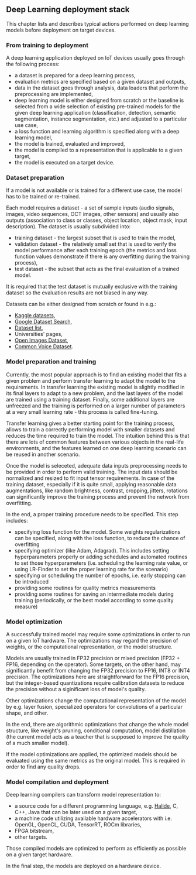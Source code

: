 ## Deep Learning deployment stack

This chapter lists and describes typical actions performed on deep learning models before deployment on target devices.

### From training to deployment

A deep learning application deployed on IoT devices usually goes through the following process:

* a dataset is prepared for a deep learning process,
* evaluation metrics are specified based on a given dataset and outputs,
* data in the dataset goes through analysis, data loaders that perform the preprocessing are implemented,
* deep learning model is either designed from scratch or the baseline is selected from a wide selection of existing pre-trained models for the given deep learning application (classification, detection, semantic segmentation, instance segmentation, etc.) and adjusted to a particular use case,
* a loss function and learning algorithm is specified along with a deep learning model,
* the model is trained, evaluated and improved,
* the model is compiled to a representation that is applicable to a given target,
* the model is executed on a target device.

### Dataset preparation

If a model is not available or is trained for a different use case, the model has to be trained or re-trained.

Each model requires a dataset - a set of sample inputs (audio signals, images, video sequences, OCT images, other sensors) and usually also outputs (association to class or classes, object location, object mask, input description).
The dataset is usually subdivided into:

* training dataset - the largest subset that is used to train the model,
* validation dataset - the relatively small set that is used to verify the model performance after each training epoch (the metrics and loss function values demonstrate if there is any overfitting during the training process),
* test dataset - the subset that acts as the final evaluation of a trained model.

It is required that the test dataset is mutually exclusive with the training dataset so the evaluation results are not biased in any way.

Datasets can be either designed from scratch or found in e.g.:

* [Kaggle datasets](https://www.kaggle.com),
* [Google Dataset Search](https://datasetsearch.research.google.com),
* [Dataset list](https://datasetlist.com),
* Universities' pages,
* [Open Images Dataset](https://storage.googleapis.com/openimages/web/index.html),
* [Common Voice Dataset](https://commonvoice.mozilla.org/en).

### Model preparation and training

Currently, the most popular approach is to find an existing model that fits a given problem and perform transfer learning to adapt the model to the requirements.
In transfer learning the existing model is slightly modified in its final layers to adapt to a new problem, and the last layers of the model are trained using a training dataset.
Finally, some additional layers are unfreezed and the training is performed on a larger number of parameters at a very small learning rate - this process is called fine-tuning.

Transfer learning gives a better starting point for the training process, allows to train a correctly performing model with smaller datasets and reduces the time required to train the model.
The intuition behind this is that there are lots of common features between various objects in the real-life environments, and the features learned on one deep learning scenario can be reused in another scenario.

Once the model is seleceted, adequate data inputs preprocessing needs to be provided in order to perform valid training.
The input data should be normalized and resized to fit input tensor requirements.
In case of the training dataset, especially if it is quite small, applying reasonable data augmentations, like random brightness, contrast, cropping, jitters, rotations can significantly improve the training process and prevent the network from overfitting.

In the end, a proper training procedure needs to be specified.
This step includes:

* specifying loss function for the model.
  Some weights regularizations can be specified, along with the loss function, to reduce the chance of overfitting
* specifying optimizer (like Adam, Adagrad).
  This includes setting hyperparameters properly or adding schedules and automated routines to set those hyperparameters (i.e. scheduling the learning rate value, or using LR-Finder to set the proper learning rate for the scenario)
* specifying or scheduling the number of epochs, i.e. early stopping can be introduced
* providing some routines for quality metrics measurements
* providing some routines for saving an intermediate models during training (periodically, or the best model according to some quality measure)

### Model optimization

A successfully trained model may require some optimizations in order to run on a given IoT hardware.
The optimizations may regard the precision of weights, or the computational representation, or the model structure.

Models are usually trained in FP32 precision or mixed precision (FP32 + FP16, depending on the operator).
Some targets, on the other hand, may significantly benefit from changing the FP32 precision to FP16, INT8 or INT4 precision.
The optimizations here are straightforward for the FP16 precision, but the integer-based quantizations require calibration datasets to reduce the precision without a siginificant loss of model's quality.

Other optimizations change the computational representation of the model by e.g. layer fusion, specialized operators for convolutions of a particular shape, and other.

In the end, there are algorithmic optimizations that change the whole model structure, like weight's pruning, conditional computation, model distillation (the current model acts as a teacher that is supposed to improve the quality of a much smaller model).

If the model optimizations are applied, the optimized models should be evaluated using the same metrics as the original model.
This is required in order to find any quality drops.

### Model compilation and deployment

Deep learning compilers can transform model representation to:

* a source code for a different programming language, e.g. [Halide](https://halide-lang.org), C, C++, Java that can be later used on a given target,
* a machine code utilizing available hardware accelerators with i.e. OpenGL, OpenCL, CUDA, TensorRT, ROCm libraries,
* FPGA bitstream,
* other targets.

Those compiled models are optimized to perform as efficiently as possible on a given target hardware.

In the final step, the models are deployed on a hardware device.
